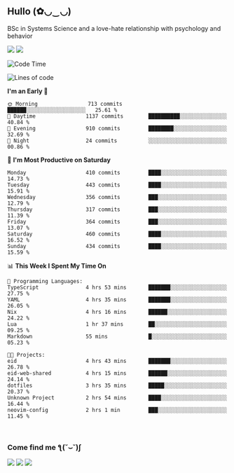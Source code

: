 <h2>Hullo (✿◡‿◡)</h2>

BSc in Systems Science and a love-hate relationship with psychology and behavior

<img src="https://github-readme-activity-graph.vercel.app/graph?username=hedonicadapter&theme=high-contrast"/>
<img src="https://github-readme-stats-git-masterrstaa-rickstaa.vercel.app/api?username=hedonicadapter&theme=highcontrast"/>

<!--START_SECTION:waka-->
![Code Time](http://img.shields.io/badge/Code%20Time-1%2C876%20hrs%2049%20mins-blue)

![Lines of code](https://img.shields.io/badge/From%20Hello%20World%20I%27ve%20Written-6.5%20million%20lines%20of%20code-blue)

**I'm an Early 🐤** 

```text
🌞 Morning                713 commits         ██████░░░░░░░░░░░░░░░░░░░   25.61 % 
🌆 Daytime                1137 commits        ██████████░░░░░░░░░░░░░░░   40.84 % 
🌃 Evening                910 commits         ████████░░░░░░░░░░░░░░░░░   32.69 % 
🌙 Night                  24 commits          ░░░░░░░░░░░░░░░░░░░░░░░░░   00.86 % 
```
📅 **I'm Most Productive on Saturday** 

```text
Monday                   410 commits         ████░░░░░░░░░░░░░░░░░░░░░   14.73 % 
Tuesday                  443 commits         ████░░░░░░░░░░░░░░░░░░░░░   15.91 % 
Wednesday                356 commits         ███░░░░░░░░░░░░░░░░░░░░░░   12.79 % 
Thursday                 317 commits         ███░░░░░░░░░░░░░░░░░░░░░░   11.39 % 
Friday                   364 commits         ███░░░░░░░░░░░░░░░░░░░░░░   13.07 % 
Saturday                 460 commits         ████░░░░░░░░░░░░░░░░░░░░░   16.52 % 
Sunday                   434 commits         ████░░░░░░░░░░░░░░░░░░░░░   15.59 % 
```


📊 **This Week I Spent My Time On** 

```text
💬 Programming Languages: 
TypeScript               4 hrs 53 mins       ███████░░░░░░░░░░░░░░░░░░   27.75 % 
YAML                     4 hrs 35 mins       ███████░░░░░░░░░░░░░░░░░░   26.05 % 
Nix                      4 hrs 16 mins       ██████░░░░░░░░░░░░░░░░░░░   24.22 % 
Lua                      1 hr 37 mins        ██░░░░░░░░░░░░░░░░░░░░░░░   09.25 % 
Markdown                 55 mins             █░░░░░░░░░░░░░░░░░░░░░░░░   05.23 % 

🐱‍💻 Projects: 
eid                      4 hrs 43 mins       ███████░░░░░░░░░░░░░░░░░░   26.78 % 
eid-web-shared           4 hrs 15 mins       ██████░░░░░░░░░░░░░░░░░░░   24.14 % 
dotfiles                 3 hrs 35 mins       █████░░░░░░░░░░░░░░░░░░░░   20.37 % 
Unknown Project          2 hrs 54 mins       ████░░░░░░░░░░░░░░░░░░░░░   16.44 % 
neovim-config            2 hrs 1 min         ███░░░░░░░░░░░░░░░░░░░░░░   11.45 % 
```


<!--END_SECTION:waka-->

<br/>
<h3>Come find me ƪ(˘⌣˘)ʃ </h3>

<a href="https://hedonicadapter.com/"><img src="https://img.shields.io/badge/-Portfolio-3423A6?style=flat-square&logo=Google-Chrome&logoColor=white"/></a>
<a href="www.linkedin.com/in/sam-herman"><img src="https://img.shields.io/badge/-Sam%20Herman-0077B5?style=flat-square&logo=Linkedin&logoColor=white"/></a>
<a href="mailto:mailservice.samherman@gmail.com"><img src="https://img.shields.io/badge/-mailservice.samherman@gmail.com-D14836?style=flat-square&logo=Gmail&logoColor=white"/></a>

<!--
**cdthomp1/cdthomp1** is a ✨ _special_ ✨ repository because its `README.md` (this file) appears on your GitHub profile.


----
Credit: [cdthomp1](https://github.com/cdthomp1)

Last Edited on: 19/11/2020
